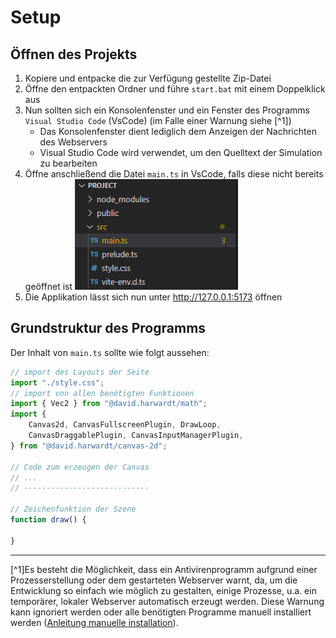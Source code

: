 # Setup

## Öffnen des Projekts
1. Kopiere und entpacke die zur Verfügung gestellte Zip-Datei
2. Öffne den entpackten Ordner und führe `start.bat` mit einem Doppelklick aus
3. Nun sollten sich ein Konsolenfenster und ein Fenster des Programms `Visual Studio Code` (VsCode) (im Falle einer Warnung siehe [^1])
    - Das Konsolenfenster dient lediglich dem Anzeigen der Nachrichten des Webservers
    - Visual Studio Code wird verwendet, um den Quelltext der Simulation zu bearbeiten
4. Öffne anschließend die Datei `main.ts` in VsCode, falls diese nicht bereits geöffnet ist
    ![open-file](../assets/open-file.png)
5. Die Applikation lässt sich nun unter <http://127.0.0.1:5173> öffnen


## Grundstruktur des Programms
Der Inhalt von `main.ts` sollte wie folgt aussehen:
```typescript
// import des Layouts der Seite
import "./style.css";
// import von allen benötigten Funktionen
import { Vec2 } from "@david.harwardt/math";
import {
    Canvas2d, CanvasFullscreenPlugin, DrawLoop,
    CanvasDraggablePlugin, CanvasInputManagerPlugin,
} from "@david.harwardt/canvas-2d";

// Code zum erzeugen der Canvas
// ...
// ----------------------------

// Zeichenfunktion der Szene
function draw() {

}
```

---

[^1]Es besteht die Möglichkeit, dass ein Antivirenprogramm aufgrund einer Prozesserstellung oder dem gestarteten Webserver warnt, da, um die Entwicklung so einfach wie möglich zu gestalten,
einige Prozesse, u.a. ein temporärer, lokaler Webserver automatisch erzeugt werden.
Diese Warnung kann ignoriert werden oder alle benötigten Programme manuell installiert werden ([Anleitung manuelle installation](setup_manual.md)).
